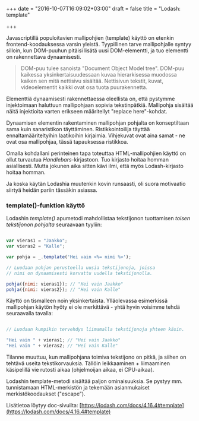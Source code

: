 +++
date = "2016-10-07T16:09:02+03:00"
draft = false
title = "Lodash: template"

+++

Javascriptillä populoitavien mallipohjien (template) käyttö on etenkin frontend-koodauksessa varsin yleistä. Tyypillinen tarve mallipohjalle syntyy silloin, kun DOM-puuhun pitäisi lisätä uusi DOM-elementti, ja tuo elementti on rakennettava dynaamisesti.

> DOM-puu tulee sanoista "Document Object Model tree". DOM-puu kaikessa yksinkertaisuudessaan kuvaa hierarkisessa muodossa kaiken sen mitä nettisivu sisältää. Nettisivun tekstit, kuvat, videoelementit kaikki ovat osa tuota puurakennetta.

Elementtiä dynaamisesti rakennettaessa oleellista on, että pystymme injektoimaan haluttuun mallipohjaan sopivia tekstinpätkiä. Mallipohja sisältää näitä injektioita varten erikseen määritellyt "replace here"-kohdat.

Dynaamisen elementin rakentaminen mallipohjan pohjalta on konseptiltaan sama kuin sanaristikon täyttäminen. Ristikkointoilija täyttää ennaltamääriteltyihin laatikoihin kirjaimia. Vihjekuvat ovat aina samat - ne ovat osa mallipohjaa, tässä tapauksessa ristikkoa.

Omalla kohdallani perinteinen tapa toteuttaa HTML-mallipohjien käyttö on ollut turvautua *Handlebars*-kirjastoon. Tuo kirjasto hoitaa homman asiallisesti. Mutta jokunen aika sitten kävi ilmi, että myös Lodash-kirjasto hoitaa homman.

Ja koska käytän Lodashia muutenkin kovin runsaasti, oli suora motivaatio siirtyä heidän pariin tässäkin asiassa.

### template()-funktion käyttö

Lodashin *template()* apumetodi mahdollistaa tekstijonon tuottamisen *toisen tekstijonon pohjalta* seuraavaan tyyliin:

```javascript

var vieras1 = "Jaakko";
var vieras2 = "Kalle";

var pohja = _.template('Hei vain <%= nimi %>');

// Luodaan pohjan perusteella uusia tekstijonoja, joissa 
// nimi on dynaamisesti korvattu uudella tekstijonolla.

pohja({nimi: vieras1}); // "Hei vain Jaakko"
pohja({nimi: vieras2}); // "Hei vain Kalle"

```

Käyttö on tismalleen noin yksinkertaista. Ylläolevassa esimerkissä mallipohjan käytön hyöty ei ole merkittävä - yhtä hyvin voisimme tehdä seuraavalla tavalla:

```javascript

// Luodaan kumpikin tervehdys liimamalla tekstijonoja yhteen käsin.

"Hei vain " + vieras1; // "Hei vain Jaakko"
"Hei vain " + vieras2; // "Hei vain Kalle"

```

Tilanne muuttuu, kun mallipohjana toimiva tekstijono on pitkä, ja siihen on tehtävä useita tekstikorvauksia. Tällöin leikkaaminen + liimaaminen käsipelillä vie rutosti aikaa (ohjelmoijan aikaa, ei CPU-aikaa).

Lodashin template-metodi sisältää paljon ominaisuuksia. Se pystyy mm. tunnistamaan HTML-merkistön ja tekemään asianmukaiset merkistökoodaukset ("escape"). 

Lisätietoa löytyy doc-sivuilta: [https://lodash.com/docs/4.16.4#template](https://lodash.com/docs/4.16.4#template)





